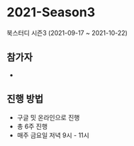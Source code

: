 # 2021-Season3
북스터디 시즌3 (2021-09-17 ~ 2021-10-22)

## 참가자
* 

## 진행 방법
* 구글 밋 온라인으로 진행
* 총 6주 진행 
* 매주 금요일 저녁 9시 - 11시
